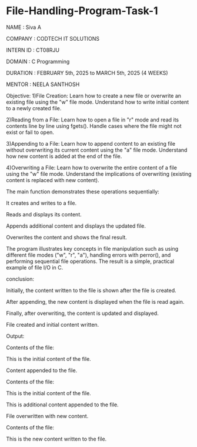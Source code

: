 # File-Handling-Program-Task-1
NAME : Siva A

COMPANY : CODTECH IT SOLUTIONS

INTERN ID : CT08RJU

DOMAIN :  C Programming

DURATION : FEBRUARY 5th, 2025 to MARCH 5th, 2025 (4 WEEKS)

MENTOR : NEELA SANTHOSH

Objective:
1)File Creation:
Learn how to create a new file or overwrite an existing file using the "w" file mode.
Understand how to write initial content to a newly created file.

2)Reading from a File:
Learn how to open a file in "r" mode and read its contents line by line using fgets().
Handle cases where the file might not exist or fail to open.

3)Appending to a File:
Learn how to append content to an existing file without overwriting its current content using the "a" file mode.
Understand how new content is added at the end of the file.

4)Overwriting a File:
Learn how to overwrite the entire content of a file using the "w" file mode.
Understand the implications of overwriting (existing content is replaced with new content).


The main function demonstrates these operations sequentially:

It creates and writes to a file.

Reads and displays its content.

Appends additional content and displays the updated file.

Overwrites the content and shows the final result.

The program illustrates key concepts in file manipulation such as using different file modes ("w", "r", "a"), handling errors with perror(), and performing sequential file operations. The result is a simple, practical example of file I/O in C.

conclusion:

Initially, the content written to the file is shown after the file is created.

After appending, the new content is displayed when the file is read again.

Finally, after overwriting, the content is updated and displayed.

File created and initial content written. 

Output: 

Contents of the file:

This is the initial content of the file.

Content appended to the file.

Contents of the file:

This is the initial content of the file.

This is additional content appended to the file.

File overwritten with new content.

Contents of the file:

This is the new content written to the file.

